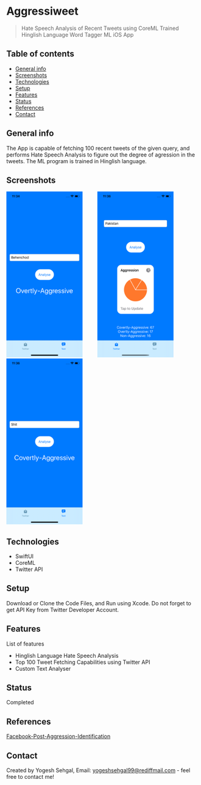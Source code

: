 # Aggressiweet
> Hate Speech Analysis of Recent Tweets using CoreML Trained Hinglish Language Word Tagger ML iOS App 

## Table of contents
* [General info](#general-info)
* [Screenshots](#screenshots)
* [Technologies](#technologies)
* [Setup](#setup)
* [Features](#features)
* [Status](#status)
* [References](#references)
* [Contact](#contact)

## General info
The App is capable of fetching 100 recent tweets of the given query, and performs Hate Speech Analysis to figure out the degree of agression in the tweets. The ML
program is trained in Hinglish language.

## Screenshots
<img src="https://raw.githubusercontent.com/ysehgal147/aggressiweet/master/Screenshots/Simulator%20Screen%20Shot%20-%20iPhone%2011%20Pro%20-%202020-07-30%20at%2011.34.07.png" width="200">&nbsp;&nbsp;&nbsp;&nbsp;&nbsp;&nbsp;&nbsp;&nbsp;&nbsp;&nbsp;<img src="https://raw.githubusercontent.com/ysehgal147/aggressiweet/master/Screenshots/Simulator%20Screen%20Shot%20-%20iPhone%2011%20Pro%20-%202020-07-30%20at%2011.36.16.png" width="200">&nbsp;&nbsp;&nbsp;&nbsp;&nbsp;&nbsp;&nbsp;&nbsp;&nbsp;&nbsp;<img src="https://raw.githubusercontent.com/ysehgal147/aggressiweet/master/Screenshots/Simulator%20Screen%20Shot%20-%20iPhone%2011%20Pro%20-%202020-07-30%20at%2011.36.02.png" width="200">


## Technologies
* SwiftUI
* CoreML
* Twitter API

## Setup
Download or Clone the Code Files, and Run using Xcode. Do not forget to get API Key from Twitter Developer Account.

## Features
List of features
* Hinglish Language Hate Speech Analysis
* Top 100 Tweet Fetching Capabilities using Twitter API
* Custom Text Analyser

## Status
Completed

## References
[Facebook-Post-Aggression-Identification](https://github.com/kraiyani/Facebook-Post-Aggression-Identification)

## Contact
Created by Yogesh Sehgal, Email: [yogeshsehgal99@rediffmail.com](yogeshsehgal99@rediffmail.com) - feel free to contact me!
